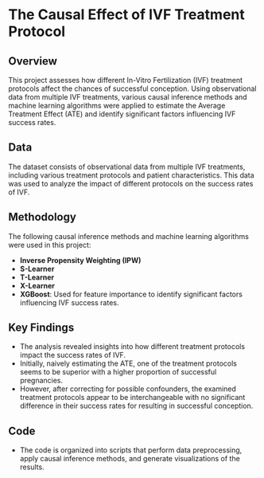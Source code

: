 # The Causal Effect of IVF Treatment Protocol

## Overview
This project assesses how different In-Vitro Fertilization (IVF) treatment protocols affect the chances of successful conception. Using observational data from multiple IVF treatments, various causal inference methods and machine learning algorithms were applied to estimate the Average Treatment Effect (ATE) and identify significant factors influencing IVF success rates.

## Data
The dataset consists of observational data from multiple IVF treatments, including various treatment protocols and patient characteristics. This data was used to analyze the impact of different protocols on the success rates of IVF.

## Methodology
The following causal inference methods and machine learning algorithms were used in this project:
- **Inverse Propensity Weighting (IPW)**
- **S-Learner**
- **T-Learner**
- **X-Learner**
- **XGBoost**: Used for feature importance to identify significant factors influencing IVF success rates.

## Key Findings
- The analysis revealed insights into how different treatment protocols impact the success rates of IVF.
- Initially, naively estimating the ATE, one of the treatment protocols seems to be superior with a higher proportion of successful pregnancies.
- However, after correcting for possible confounders, the examined treatment protocols appear to be interchangeable with no significant difference in their success rates for resulting in successful conception.

## Code
- The code is organized into scripts that perform data preprocessing, apply causal inference methods, and generate visualizations of the results.
